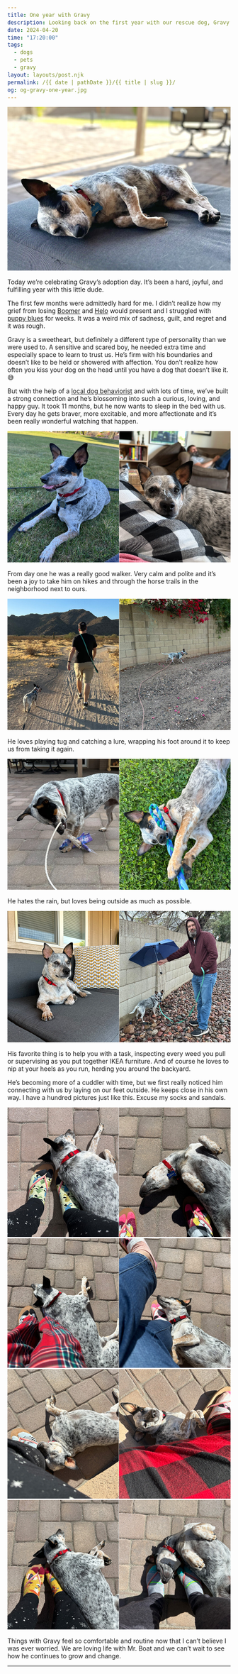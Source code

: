 ```yaml
---
title: One year with Gravy
description: Looking back on the first year with our rescue dog, Gravy.
date: 2024-04-20
time: "17:20:00"
tags: 
  - dogs
  - pets
  - gravy
layout: layouts/post.njk
permalink: /{{ date | pathDate }}/{{ title | slug }}/
og: og-gravy-one-year.jpg
---
```


![Gravy, a small black and white speckled Australian Cattle Dog, resting on a backyard ottoman](/img/gravy-1year-1.jpg)

Today we’re celebrating Gravy’s adoption day. It’s been a hard, joyful, and fulfilling year with this little dude.

The first few months were admittedly hard for me. I didn’t realize how my grief from losing [Boomer](/2023/03/22/boomer-3/) and [Helo](/2023/01/03/helo-3/) would present and I struggled with [puppy blues](https://www.choosingtherapy.com/puppy-blues/) for weeks. It was a weird mix of sadness, guilt, and regret and it was rough.

Gravy is a sweetheart, but definitely a different type of personality than we were used to. A sensitive and scared boy, he needed extra time and especially space to learn to trust us. He’s firm with his boundaries and doesn’t like to be held or showered with affection. You don’t realize how often you kiss your dog on the head until you have a dog that doesn’t like it. 😅

But with the help of a [local dog behaviorist](https://natedogtraining.com/) and with lots of time, we’ve built a strong connection and he’s blossoming into such a curious, loving, and happy guy. It took 11 months, but he now wants to sleep in the bed with us. Every day he gets braver, more excitable, and more affectionate and it’s been really wonderful watching that happen.

![Gravy lounging in the grass; Gravy resting his head on my leg on the couch](/img/gravy-1year-3.jpg)

From day one he was a really good walker. Very calm and polite and it’s been a joy to take him on hikes and through the horse trails in the neighborhood next to ours.

![Clay and Gravy walking on a dirt trail; Gravy walking along a cement wall in some dirt](/img/gravy-1year-9.jpg)

He loves playing tug and catching a lure, wrapping his foot around it to keep us from taking it again.

![Gravy biting a lure on a rope wrapping his leg around it; Gravy on his back in the grass holding a fabric pull rope in his mouth](/img/gravy-1year-2.jpg)

He hates the rain, but loves being outside as much as possible.

![Gravy laying on a backyard couch; Clay holding an umbrella above Gravy on a rainy walk](/img/gravy-1year-4.jpg)

His favorite thing is to help you with a task, inspecting every weed you pull or supervising as you put together IKEA furniture. And of course he loves to nip at your heels as you run, herding you around the backyard.

He’s becoming more of a cuddler with time, but we first really noticed him connecting with us by laying on our feet outside. He keeps close in his own way. I have a hundred pictures just like this. Excuse my socks and sandals.

![Gravy laying on my feet; Gravy upside down on his back on my feet](/img/gravy-1year-5.jpg)
![more photos of Gravy laying across my feet outside](/img/gravy-1year-6.jpg)
![more photos of Gravy laying across my feet outside](/img/gravy-1year-7.jpg)
![more photos of Gravy laying across my feet outside](/img/gravy-1year-8.jpg)

Things with Gravy feel so comfortable and routine now that I can’t believe I was ever worried. We are loving life with Mr. Boat and we can’t wait to see how he continues to grow and change.

---
